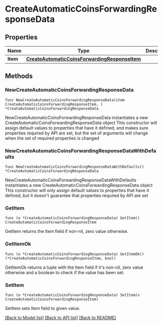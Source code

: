 # CreateAutomaticCoinsForwardingResponseData

## Properties

Name | Type | Description | Notes
------------ | ------------- | ------------- | -------------
**Item** | [**CreateAutomaticCoinsForwardingResponseItem**](CreateAutomaticCoinsForwardingResponseItem.md) |  | 

## Methods

### NewCreateAutomaticCoinsForwardingResponseData

`func NewCreateAutomaticCoinsForwardingResponseData(item CreateAutomaticCoinsForwardingResponseItem, ) *CreateAutomaticCoinsForwardingResponseData`

NewCreateAutomaticCoinsForwardingResponseData instantiates a new CreateAutomaticCoinsForwardingResponseData object
This constructor will assign default values to properties that have it defined,
and makes sure properties required by API are set, but the set of arguments
will change when the set of required properties is changed

### NewCreateAutomaticCoinsForwardingResponseDataWithDefaults

`func NewCreateAutomaticCoinsForwardingResponseDataWithDefaults() *CreateAutomaticCoinsForwardingResponseData`

NewCreateAutomaticCoinsForwardingResponseDataWithDefaults instantiates a new CreateAutomaticCoinsForwardingResponseData object
This constructor will only assign default values to properties that have it defined,
but it doesn't guarantee that properties required by API are set

### GetItem

`func (o *CreateAutomaticCoinsForwardingResponseData) GetItem() CreateAutomaticCoinsForwardingResponseItem`

GetItem returns the Item field if non-nil, zero value otherwise.

### GetItemOk

`func (o *CreateAutomaticCoinsForwardingResponseData) GetItemOk() (*CreateAutomaticCoinsForwardingResponseItem, bool)`

GetItemOk returns a tuple with the Item field if it's non-nil, zero value otherwise
and a boolean to check if the value has been set.

### SetItem

`func (o *CreateAutomaticCoinsForwardingResponseData) SetItem(v CreateAutomaticCoinsForwardingResponseItem)`

SetItem sets Item field to given value.



[[Back to Model list]](../README.md#documentation-for-models) [[Back to API list]](../README.md#documentation-for-api-endpoints) [[Back to README]](../README.md)


